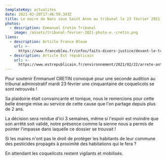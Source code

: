 ```yaml
---
templateKey: actualites
date: 2021-02-28T17:46:59.343Z
title: Le maire de Nans sous Saint Anne au tribunal le 23 février 2021
photos:
  - description: Emmanuel Cretin Tribunal
    image: /assets/tribunal-fevrier-2021-photo-e.-cretin.png
liens:
  - description: Article France Bleue
    url: >-
      https://www.francebleu.fr/infos/faits-divers-justice/devant-le-tribunal-administratif-de-besancon-le-maire-de-nans-sous-ste-anne-denonce-la-carence-de-l-1614095109
  - description: Article Est républicain
    url: >-
      https://www.estrepublicain.fr/environnement/2021/02/22/arrete-antipesticides-un-maire-du-doubs-a-nouveau-devant-le-tribunal
---
```

Pour soutenir Emmanuel CRETIN convoqué pour une seconde audition au tribunal administratif mardi 23 février une cinquantaine de coquelicots se sont retrouvés !

Sa plaidoirie était convaincante et tonique, nous le remercions pour cette belle énergie mise au service de cette cause que l'on partage depuis plus de 2 ans.

La décision sera rendue d'ici 3 semaines, même si l'espoir est moindre que son arrêté soit validé, notre présence comme la sienne nous a permis de pointer l'impasse dans laquelle ce dossier se trouvait !

Si les maires n'ont pas le droit de protéger les habitants de leur commune des pesticides propagés à proximité des habitations qui le fera ?

En attendant les coquelicots restent vigilants et mobilisés.
